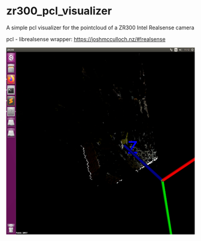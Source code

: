 # zr300_pcl_visualizer
A simple pcl visualizer for the pointcloud of a ZR300 Intel Realsense camera

pcl - librealsense wrapper: https://joshmcculloch.nz/#!realsense

<img src="./example.png" align="center" height="500" width="900"><br>
